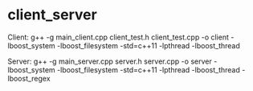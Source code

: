 # client_server

Client:
g++ -g main_client.cpp client_test.h client_test.cpp -o client -lboost_system -lboost_filesystem -std=c++11 -lpthread -lboost_thread

Server:
g++ -g main_server.cpp server.h server.cpp -o server -lboost_system -lboost_filesystem -std=c++11 -lpthread -lboost_thread -lboost_regex
